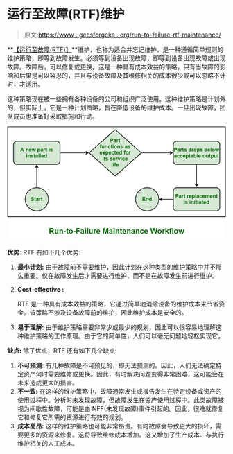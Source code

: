 # 运行至故障(RTF)维护

> 原文:[https://www . geesforgeks . org/run-to-failure-rtf-maintenance/](https://www.geeksforgeeks.org/run-to-failure-rtf-maintenance/)

**[【运行至故障(RTF)】](https://www.geeksforgeeks.org/applications-of-rtf-maintenance/)**维护，也称为适合并忘记维护，是一种遵循简单规则的维护策略，即等到故障发生。必须等到设备出现故障，即等到设备出现故障或出现故障。故障后，可以修复或更换。这是一种具有成本效益的策略，只有当故障的影响和后果是可以容忍的，并且与设备故障及其维修相关的成本很少或可以忽略不计时，才适用。

这种策略现在被一些拥有各种设备的公司和组织广泛使用。这种维护策略是计划外的，但实际上，它是一种计划策略，旨在降低设备的维护成本。一旦出现故障，团队成员也准备好采取措施和行动。

![](img/6e8eedc9aadd0188288ad6f4c534fae6.png)

**优势:**
RTF 有如下几个优势:

1.  **最小计划:**
    由于故障前不需要维护，因此计划在这种类型的维护策略中并不那么重要。仅在故障发生后才需要进行维护，而不是在故障发生前进行维护。
2.  **Cost-effective :**

    RTF 是一种具有成本效益的策略，它通过简单地消除设备的维护成本来节省资金。该策略不涉及设备故障前的维护，因此维护成本是安全的。

3.  **易于理解:**
    由于维护策略需要非常少或最少的规划，因此可以很容易地理解这种维护策略的工作原理。由于它的简单性，人们可以毫无问题地轻松实现它。

**缺点:**
除了优点，RTF 还有如下几个缺点:

1.  **不可预测:**
    有几种故障是不可预见的，即无法预测的。因此，人们无法确定特定资产何时需要维修或更换。因此，有时解决问题变得非常困难，这可能会在未来造成更大的损害。
2.  **不一致:**
    在这样的维护策略中，故障通常发生或报告发生在特定设备或资产的使用过程中。分析时未发现故障，但故障发生在资产使用过程中。此类故障被视为间歇性故障，可能是由 NFF(未发现故障)事件引起的。因此，很难就修复它和修复它所需的资源进行有效的规划。
3.  **成本高昂:**
    这样的维护策略也可能非常昂贵。有时故障会导致更大的损坏，需要更多的资源来修复。这将导致维修成本增加。这又增加了生产成本、与执行维护相关的人工成本。